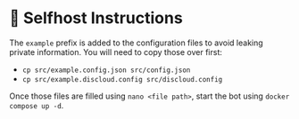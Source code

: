 # 📖 Selfhost Instructions

The `example` prefix is added to the configuration files to avoid leaking private information. You will need to copy those over first:

- `cp src/example.config.json src/config.json`
- `cp src/example.discloud.config src/discloud.config`

Once those files are filled using `nano <file path>`, start the bot using `docker compose up -d`.
